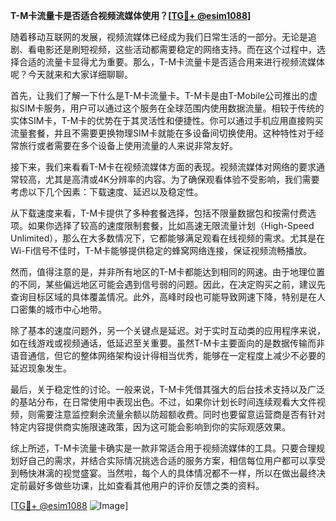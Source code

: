 **T-M卡流量卡是否适合视频流媒体使用？[[TG💪+ @esim1088](https://t.me/s/esim1088)]**

随着移动互联网的发展，视频流媒体已经成为我们日常生活的一部分。无论是追剧、看电影还是刷短视频，这些活动都需要稳定的网络支持。而在这个过程中，选择合适的流量卡显得尤为重要。那么，T-M卡流量卡是否适合用来进行视频流媒体呢？今天就来和大家详细聊聊。

首先，让我们了解一下什么是T-M卡流量卡。T-M卡是由T-Mobile公司推出的虚拟SIM卡服务，用户可以通过这个服务在全球范围内使用数据流量。相较于传统的实体SIM卡，T-M卡的优势在于其灵活性和便捷性。你可以通过手机应用直接购买流量套餐，并且不需要更换物理SIM卡就能在多设备间切换使用。这种特性对于经常旅行或者需要在多个设备上使用流量的人来说非常友好。

接下来，我们来看看T-M卡在视频流媒体方面的表现。视频流媒体对网络的要求通常较高，尤其是高清或4K分辨率的内容。为了确保观看体验不受影响，我们需要考虑以下几个因素：下载速度、延迟以及稳定性。

从下载速度来看，T-M卡提供了多种套餐选择，包括不限量数据包和按需付费选项。如果你选择了较高的速度限制套餐，比如高速无限流量计划（High-Speed Unlimited），那么在大多数情况下，它都能够满足观看在线视频的需求。尤其是在Wi-Fi信号不佳时，T-M卡能够提供稳定的蜂窝网络连接，保证视频流畅播放。

然而，值得注意的是，并非所有地区的T-M卡都能达到相同的网速。由于地理位置的不同，某些偏远地区可能会遇到信号弱的问题。因此，在决定购买之前，建议先查询目标区域的具体覆盖情况。此外，高峰时段也可能导致网速下降，特别是在人口密集的城市中心地带。

除了基本的速度问题外，另一个关键点是延迟。对于实时互动类的应用程序来说，如在线游戏或视频通话，低延迟至关重要。虽然T-M卡主要面向的是数据传输而非语音通信，但它的整体网络架构设计得相当优秀，能够在一定程度上减少不必要的延迟现象发生。

最后，关于稳定性的讨论。一般来说，T-M卡凭借其强大的后台技术支持以及广泛的基站分布，在日常使用中表现出色。不过，如果你计划长时间连续观看大文件视频，则需要注意监控剩余流量余额以防超额收费。同时也要留意运营商是否有针对特定内容提供商实施限速政策，因为这可能会影响到你的实际观感效果。

综上所述，T-M卡流量卡确实是一款非常适合用于视频流媒体的工具。只要合理规划好自己的需求，并结合实际情况挑选合适的服务方案，相信每位用户都可以享受到畅快淋漓的视觉盛宴。当然啦，每个人的具体情况都不一样，所以在做出最终决定前最好多做些功课，比如查看其他用户的评价反馈之类的资料。

[[TG💪+ @esim1088](https://t.me/s/esim1088) ![Image](https://i.postimg.cc/4NQfJmqS/Snipaste-2025-05-13-00-14-12.png)]